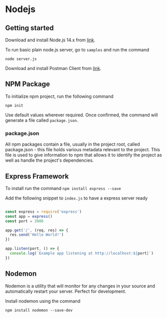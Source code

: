 # Nodejs

## Getting started

Download and install Node.js 14.x from [link](https://nodejs.org/en/download/).

To run basic plain node.js server, go to `samples` and run the command

`node server.js` 

Download and install Postman Client from [link](https://www.postman.com/downloads/).

## NPM Package

To initialize npm project, run the following command 

`npm init` 

Use default values wherever required. Once confirmed, the command will generate a file called `package.json`. 

### package.json 

All npm packages contain a file, usually in the project root, called package.json - this file holds various metadata relevant to the project. 
This file is used to give information to npm that allows it to identify the project as well as handle the project's dependencies.

## Express Framework

To install run the command `npm install express --save` 

Add the following snippet to `index.js` to have a express server ready

```javascript

const express = require('express')
const app = express()
const port = 3000

app.get('/', (req, res) => {
  res.send('Hello World!')
})

app.listen(port, () => {
  console.log(`Example app listening at http://localhost:${port}`)
})

```

## Nodemon

Nodemon is a utility that will monitor for any changes in your source and automatically restart your server. Perfect for development.

Install nodemon using the command 

`npm install nodemon --save-dev`  
